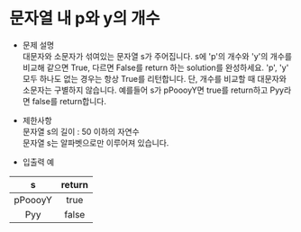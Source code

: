 # 문자열 내 p와 y의 개수
* 문제 설명  
대문자와 소문자가 섞여있는 문자열 s가 주어집니다. s에 'p'의 개수와 'y'의 개수를 비교해 같으면 True, 다르면 False를 return 하는 solution를 완성하세요. 'p', 'y' 모두 하나도 없는 경우는 항상 True를 리턴합니다. 단, 개수를 비교할 때 대문자와 소문자는 구별하지 않습니다.
예를들어 s가 pPoooyY면 true를 return하고 Pyy라면 false를 return합니다.

* 제한사항  
문자열 s의 길이 : 50 이하의 자연수  
문자열 s는 알파벳으로만 이루어져 있습니다.  

* 입출력 예

| s       |   return     |
|:-------:|:------------:|
| pPoooyY |true          |
| Pyy     |false         |